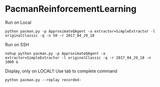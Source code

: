 # PacmanReinforcementLearning
Run on Local

`python pacman.py -p ApproximateQAgent -a extractor=SimpleExtractor -l originalClassic -q -n 50 -r 2017_04_29_18`

Run on SSH

`nohup python pacman.py -p ApproximateQAgent -a extractor=SimpleExtractor -l originalClassic -q -r 2017_04_29_18 -n 1000 &`

Display, only on LOCAL!! Use tab to complete command

`python pacman.py --replay recorded-`

